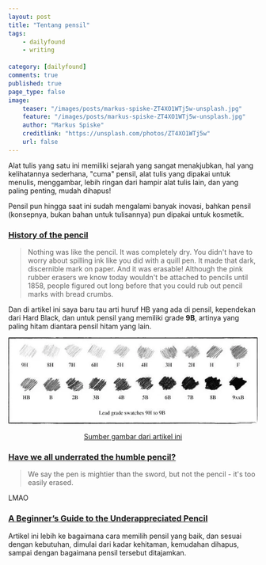 ```yaml
---
layout: post
title: "Tentang pensil"
tags: 
    - dailyfound
    - writing
        
category: [dailyfound]
comments: true
published: true
page_type: false
image:
    teaser: "/images/posts/markus-spiske-ZT4XO1WTj5w-unsplash.jpg"
    feature: "/images/posts/markus-spiske-ZT4XO1WTj5w-unsplash.jpg"
    author: "Markus Spiske"
    creditlink: "https://unsplash.com/photos/ZT4XO1WTj5w"
    url: false
---
```


Alat tulis yang satu ini memiliki sejarah yang sangat menakjubkan, hal yang kelihatannya sederhana, "cuma" pensil, alat tulis yang dipakai untuk menulis, menggambar, lebih ringan dari hampir alat tulis lain, dan yang paling penting, mudah dihapus!

Pensil pun hingga saat ini sudah mengalami banyak inovasi, bahkan pensil (konsepnya, bukan bahan untuk tulisannya) pun dipakai untuk kosmetik.

<!--more-->

### [History of the pencil](https://www.popularmechanics.com/technology/a21567/history-of-the-pencil/) 

> Nothing was like the pencil. It was completely dry. You didn't have to worry about spilling ink like you did with a quill pen. It made that dark, discernible mark on paper. And it was erasable! Although the pink rubber erasers we know today wouldn't be attached to pencils until 1858, people figured out long before that you could rub out pencil marks with bread crumbs.

Dan di artikel ini saya baru tau arti huruf HB yang ada di pensil, kependekan dari Hard Black, dan untuk pensil yang memiliki grade **9B**, artinya yang paling hitam diantara pensil hitam yang lain.

![](/images/posts/lighter.webp)

<center><a href="https://pencils.com/pages/hb-graphite-grading-scale">Sumber gambar dari artikel ini</a>
</center>

### [Have we all underrated the humble pencil?](https://www.bbc.com/news/business-48383050)

> We say the pen is mightier than the sword, but not the pencil - it's too easily erased.

LMAO

### [A Beginner’s Guide to the Underappreciated Pencil](https://www.artofmanliness.com/articles/a-beginners-guide-to-the-underappreciated-pencil/)

Artikel ini lebih ke bagaimana cara memilih pensil yang baik, dan sesuai dengan kebutuhan, dimulai dari kadar kehitaman, kemudahan dihapus, sampai dengan bagaimana pensil tersebut ditajamkan.